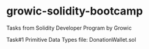 # growic-solidity-bootcamp
Tasks from Solidity Developer Program by Growic

Task#1 Primitive Data Types file: DonationWallet.sol

